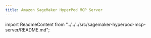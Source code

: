 ```yaml
---
title: Amazon SageMaker HyperPod MCP Server
---
```


import ReadmeContent from "../../../src/sagemaker-hyperpod-mcp-server/README.md";

<div className="readme-content">
  <style>
    {`
    .readme-content h1:first-of-type {
      display: none;
    }
    `}
  </style>
  <ReadmeContent />
</div>
